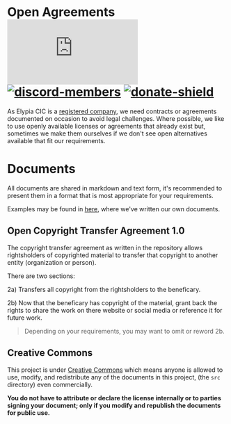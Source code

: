 # Open Agreements [![matrix-members]][matrix] [![discord-members]][discord] [![donate-shield]][elypia-donate]
As Elypia CIC is a [registered company], we need contracts or
agreements documented on occasion to avoid legal challenges. Where
possible, we like to use openly available licenses or agreements that
already exist but, sometimes we make them ourselves if we don't see
open alternatives available that fit our requirements.

# Documents
All documents are shared in markdown and text form, it's recommended to
present them in a format that is most appropriate for your
requirements.

Examples may be found in [here], where we've written our own documents.

## Open Copyright Transfer Agreement 1.0
The copyright transfer agreement as written in the repository allows
rightsholders of copyrighted material to transfer that copyright to
another entity (organization or person). 

There are two sections:

2a) Transfers all copyright from the rightsholders to the beneficary.

2b) Now that the beneficary has copyright of the material, grant back
the rights to share the work on there website or social media or
reference it for future work.
> Depending on your requirements, you may want to omit or reword 2b.

## Creative Commons
This project is under [Creative Commons] which means anyone is allowed
to use, modify, and redistribute any of the documents in this project, 
(the `src` directory) even commercially.

**You do not have to attribute or declare the license internally or to
parties signing your document; only if you modify and republish the
documents for public use.**

[matrix]: https://matrix.to/#/+elypia:matrix.org "Matrix Invite"
[discord]: https://discord.gg/hprGMaM "Discord Invite"
[elypia-donate]: https://elypia.org/donate "Donate to Elypia"
[registered company]: https://beta.companieshouse.gov.uk/company/12203025 "Elypia CIC on Companies House"
[here]: ./examples "Example Documents using Open Agreements"
[Creative Commons]: https://creativecommons.org/licenses/by/4.0/ "Creative Commons"

[matrix-members]: https://img.shields.io/matrix/elypia-general:matrix.org?logo=matrix "Matrix Shield"
[discord-members]: https://discordapp.com/api/guilds/184657525990359041/widget.png "Discord Shield"
[donate-shield]: https://img.shields.io/badge/Elypia-Donate-blueviolet "Donate Shield"
